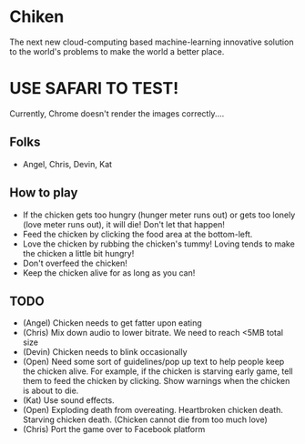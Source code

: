 # Chiken
The next new cloud-computing based machine-learning innovative solution to the world's problems to make the world a better place.

# USE SAFARI TO TEST!
Currently, Chrome doesn't render the images correctly....

## Folks
- Angel, Chris, Devin, Kat

## How to play
- If the chicken gets too hungry (hunger meter runs out) or gets too lonely (love meter runs out), it will die! Don't let that happen!
- Feed the chicken by clicking the food area at the bottom-left.
- Love the chicken by rubbing the chicken's tummy! Loving tends to make the chicken a little bit hungry!
- Don't overfeed the chicken!
- Keep the chicken alive for as long as you can!

## TODO
- (Angel) Chicken needs to get fatter upon eating
- (Chris) Mix down audio to lower bitrate. We need to reach <5MB total size
- (Devin) Chicken needs to blink occasionally
- (Open) Need some sort of guidelines/pop up text to help people keep the chicken alive. For example, if the chicken is starving early game, tell them to feed the chicken by clicking. Show warnings when the chicken is about to die.
- (Kat) Use sound effects.
- (Open) Exploding death from overeating. Heartbroken chicken death. Starving chicken death. (Chicken cannot die from too much love)
- (Chris) Port the game over to Facebook platform
